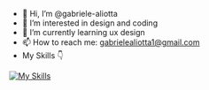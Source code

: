 - 👋 Hi, I’m @gabriele-aliotta
- 👀 I’m interested in design and coding
- 🌱 I’m currently learning ux design
- 📫 How to reach me: gabrielealiotta1@gmail.com
- My Skills 👇

[![My Skills](https://skillicons.dev/icons?i=html,css,js,figma,ai,ps)](https://skillicons.dev)
<!---
gabriele-aliotta/gabriele-aliotta is a ✨ special ✨ repository because its `README.md` (this file) appears on your GitHub profile.
You can click the Preview link to take a look at your changes.
--->
